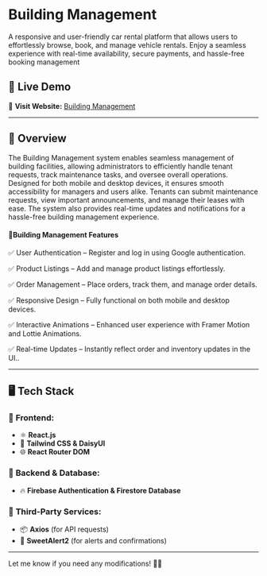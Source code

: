   # Building Management

A responsive and user-friendly car rental platform that allows users to effortlessly browse, 
 book, and manage vehicle rentals. Enjoy a seamless experience with real-time availability, 
 secure payments, and hassle-free booking management  

## 📌 Live Demo  
🔗 **Visit Website:** [ Building Management](https://building-management-4ae9f.web.app/)  

---

## 📖 Overview  
The Building Management system enables seamless management of building facilities, allowing administrators to efficiently handle tenant requests, track maintenance tasks, and oversee overall operations. Designed for both mobile and desktop devices, it ensures smooth accessibility for managers and users alike. Tenants can submit maintenance requests, view important announcements, and manage their leases with ease. The system also provides real-time updates and notifications for a hassle-free building management experience. 

#### 🛒Building Management Features
✅ User Authentication – Register and log in using Google authentication.

✅ Product Listings – Add and manage product listings effortlessly.

✅ Order Management – Place orders, track them, and manage order details.

✅ Responsive Design – Fully functional on both mobile and desktop devices.

✅ Interactive Animations – Enhanced user experience with Framer Motion and Lottie Animations.

✅ Real-time Updates – Instantly reflect order and inventory updates in the UI.. 

---

## 🖥️ Tech Stack  

### 🔹 **Frontend:**  
- ⚛️ **React.js**  
- 🎨 **Tailwind CSS & DaisyUI**  
- 🌐 **React Router DOM**  

### 🔹 **Backend & Database:**  
- 🔥 **Firebase Authentication & Firestore Database**  

### 🔹 **Third-Party Services:**  
- 📦 **Axios** (for API requests)  
- 🍭 **SweetAlert2** (for alerts and confirmations)  

---

Let me know if you need any modifications! 🚀🔥  
